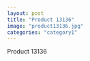 ```yaml
---
layout: post
title: "Product 13136"
image: "product13136.jpg"
categories: "category1"
---
```

Product 13136
